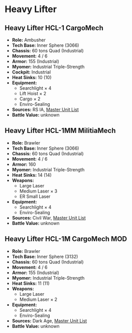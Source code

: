 # Heavy Lifter
## Heavy Lifter HCL-1 CargoMech
- **Role:** Ambusher
- **Tech Base:** Inner Sphere (3066)
- **Chassis:** 60 tons Quad (Industrial)
- **Movement:** 4 / 6
- **Armor:** 155 (Industrial)
- **Myomer:** Industrial Triple-Strength
- **Cockpit:** Industrial
- **Heat Sinks:** 10 (10)
- **Equipment:**
  - Searchlight × 4
  - Lift Hoist × 2
  - Cargo × 2
  - Enviro-Sealing
- **Sources:** RS IA, [Master Unit List](http://masterunitlist.info/Unit/Details/4274/heavy-lifter-hcl-1-cargomech)
- **Battle Value:** unknown

## Heavy Lifter HCL-1MM MilitiaMech
- **Role:** Brawler
- **Tech Base:** Inner Sphere (3066)
- **Chassis:** 60 tons Quad (Industrial)
- **Movement:** 4 / 6
- **Armor:** 160
- **Myomer:** Industrial Triple-Strength
- **Heat Sinks:** 14 (14)
- **Weapons:**
  - Large Laser
  - Medium Laser × 3
  - ER Small Laser
- **Equipment:**
  - Searchlight × 4
  - Enviro-Sealing
- **Sources:** Civil War, [Master Unit List](http://masterunitlist.info/Unit/Details/7870/heavy-lifter-hcl-1mm-militiamech)
- **Battle Value:** unknown

## Heavy Lifter HCL-1M CargoMech MOD
- **Role:** Brawler
- **Tech Base:** Inner Sphere (3132)
- **Chassis:** 60 tons Quad (Industrial)
- **Movement:** 4 / 6
- **Armor:** 155 (Industrial)
- **Myomer:** Industrial Triple-Strength
- **Heat Sinks:** 11 (11)
- **Weapons:**
  - Large Laser
  - Medium Laser × 2
- **Equipment:**
  - Searchlight × 4
  - Enviro-Sealing
- **Sources:** Dark Age, [Master Unit List](http://masterunitlist.info/Unit/Details/7869/heavy-lifter-hcl-1m-cargomech-mod)
- **Battle Value:** unknown


